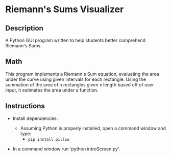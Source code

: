 # Riemann's Sums Visualizer

## Description
A Python GUI program written to help students better comprehend Riemann's Sums.

## Math
This program implements a Riemann's Sum equation, evaluating the area under the curve using given intervals for each rectangle. Using the summation of the area of n rectangles given x length based off of user input, it estimates the area under a function.

## Instructions
* Install dependencies:
  * Assuming Python is properly installed, open a command window and type:
    * `pip install pillow`
   
* In a command window run 'python introScreen.py'.
